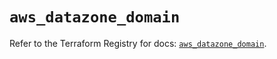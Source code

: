 # `aws_datazone_domain`

Refer to the Terraform Registry for docs: [`aws_datazone_domain`](https://registry.terraform.io/providers/hashicorp/aws/6.4.0/docs/resources/datazone_domain).
